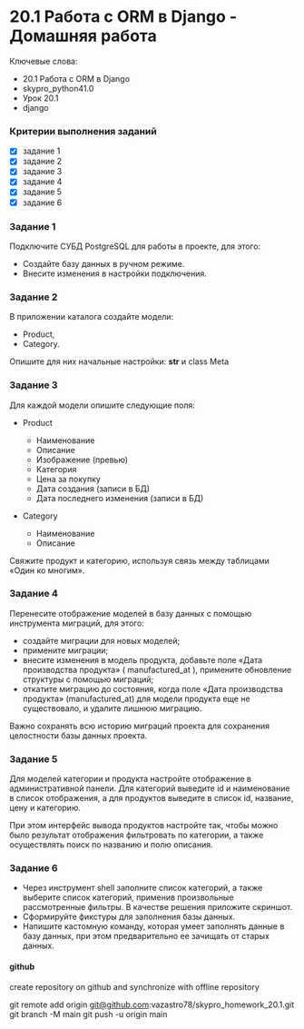 # 20.1 Работа с ORM в Django - Домашняя работа

Ключевые слова:
- 20.1 Работа с ORM в Django
- skypro_python41.0
- Урок 20.1
- django

### Критерии выполнения заданий
- [x] задание 1
- [x] задание 2
- [x] задание 3
- [x] задание 4
- [x] задание 5
- [x] задание 6

### Задание 1
Подключите СУБД PostgreSQL для работы в проекте, для этого:

 - Создайте базу данных в ручном режиме.
 - Внесите изменения в настройки подключения.

### Задание 2
В приложении каталога создайте модели:

 - Product, 
 - Сategory.

Опишите для них начальные настройки: __str__ и class Meta

### Задание 3
Для каждой модели опишите следующие поля:

 - Product 
   - Наименование 
   - Описание
   - Изображение (превью)
   - Категория
   - Цена за покупку
   - Дата создания (записи в БД)
   - Дата последнего изменения (записи в БД)
   
 - Category
   - Наименование
   - Описание

 Свяжите продукт и категорию, используя связь между таблицами «Один ко многим».
 
### Задание 4

Перенесите отображение моделей в базу данных с помощью инструмента миграций, для этого:

 - создайте миграции для новых моделей; 
 - примените миграции;
 - внесите изменения в модель продукта, добавьте поле «Дата производства продукта» (
manufactured_at
), примените обновление структуры с помощью миграций; 
 - откатите миграцию до состояния, когда поле «Дата производства продукта» (manufactured_at) для модели продукта еще не существовало, и удалите лишнюю миграцию.

Важно сохранять всю историю миграций проекта для сохранения целостности базы данных проекта.

### Задание 5
Для моделей категории и продукта настройте отображение в административной панели. Для категорий выведите id и наименование в список отображения, а для продуктов выведите в список id, название, цену и категорию.

При этом интерфейс вывода продуктов настройте так, чтобы можно было результат отображения фильтровать по категории, а также осуществлять поиск по названию и полю описания.

### Задание 6
 - Через инструмент shell заполните список категорий, а также выберите список категорий, применив произвольные рассмотренные фильтры. В качестве решения приложите скриншот.
 - Сформируйте фикстуры для заполнения базы данных.
 - Напишите кастомную команду, которая умеет заполнять данные в базу данных, при этом предварительно ее зачищать от старых данных.



#### github
create repository on github and synchronize with offline repository

git remote add origin git@github.com:vazastro78/skypro_homework_20.1.git
git branch -M main
git push -u origin main
